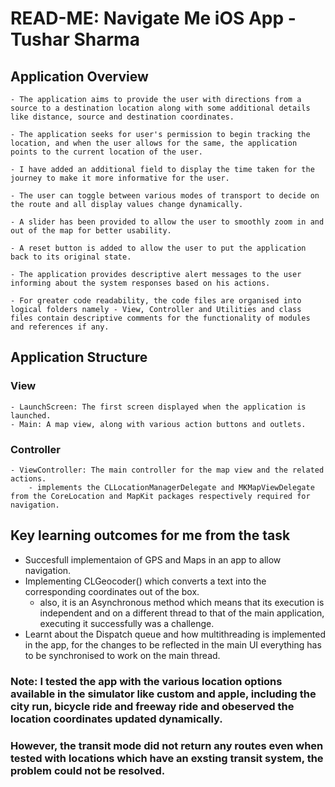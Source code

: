 # READ-ME: Navigate Me iOS App - Tushar Sharma

## Application Overview

    - The application aims to provide the user with directions from a source to a destination location along with some additional details like distance, source and destination coordinates.
    
    - The application seeks for user's permission to begin tracking the location, and when the user allows for the same, the application points to the current location of the user.
    
    - I have added an additional field to display the time taken for the journey to make it more informative for the user.
    
    - The user can toggle between various modes of transport to decide on the route and all display values change dynamically.
    
    - A slider has been provided to allow the user to smoothly zoom in and out of the map for better usability.
    
    - A reset button is added to allow the user to put the application back to its original state.
    
    - The application provides descriptive alert messages to the user informing about the system responses based on his actions.

    - For greater code readability, the code files are organised into logical folders namely - View, Controller and Utilities and class files contain descriptive comments for the functionality of modules and references if any.

## Application Structure
    
### View
    - LaunchScreen: The first screen displayed when the application is launched.
    - Main: A map view, along with various action buttons and outlets.

### Controller
    - ViewController: The main controller for the map view and the related actions.
        - implements the CLLocationManagerDelegate and MKMapViewDelegate from the CoreLocation and MapKit packages respectively required for navigation.
        
## Key learning outcomes for me from the task

- Succesfull implementaion of GPS and Maps in an app to allow navigation.
- Implementing CLGeocoder() which converts a text into the corresponding coordinates out of the box.
    - also, it is an Asynchronous method which means that its execution is independent and on a different thread to that of the main application, executing it successfully was a challenge.
- Learnt about the Dispatch queue and how multithreading is implemented in the app, for the changes to be reflected in the main UI everything has to be synchronised to work on the main thread.

### Note: I tested the app with the various location options available in the simulator like custom and apple, including the city run, bicycle ride and freeway ride and obeserved the location coordinates updated dynamically.

### However, the transit mode did not return any routes even when tested with locations which have an exsting transit system, the problem could not be resolved.
    
        
        
